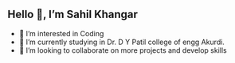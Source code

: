 ## Hello 👋, I’m Sahil Khangar


- 👀 I’m interested in Coding
- 🌱 I’m currently studying in Dr. D Y Patil college of engg Akurdi.
- 💞️ I’m looking to collaborate on more projects and develop skills



